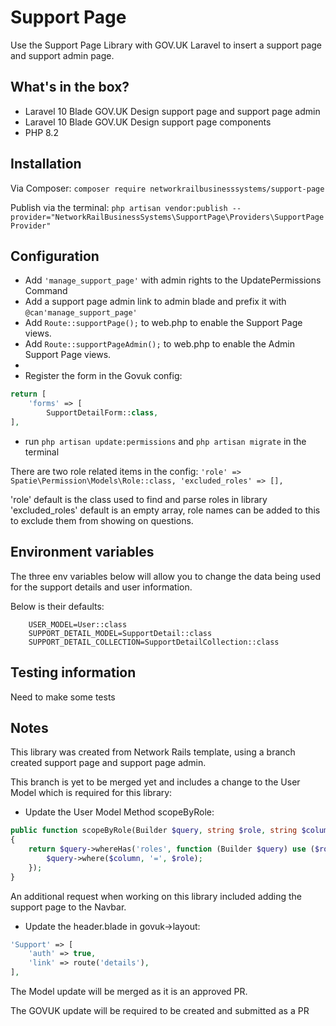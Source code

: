 # Support Page

Use the Support Page Library with GOV.UK Laravel to insert a support page and support admin page.

## What's in the box?

* Laravel 10 Blade GOV.UK Design support page and support page admin
* Laravel 10 Blade GOV.UK Design support page components
* PHP 8.2

## Installation

Via Composer: `composer require networkrailbusinesssystems/support-page`

Publish via the terminal: `php artisan vendor:publish --provider="NetworkRailBusinessSystems\SupportPage\Providers\SupportPageProvider"`

## Configuration

* Add `'manage_support_page'` with admin rights to the UpdatePermissions Command
* Add a support page admin link to admin blade and prefix it with `@can'manage_support_page'`
* Add `Route::supportPage();` to web.php to enable the Support Page views.
* Add `Route::supportPageAdmin();` to web.php to enable the Admin Support Page views.
* 
* Register the form in the Govuk config:
```php
return [
    'forms' => [
        SupportDetailForm::class,
],
```
* run `php artisan update:permissions` and `php artisan migrate` in the terminal

There are two role related items in the config:
`'role' => Spatie\Permission\Models\Role::class,
'excluded_roles' => [],`

'role' default is the class used to find and parse roles in library
'excluded_roles' default is an empty array, role names can be added to this to exclude them from showing on questions.

## Environment variables

The three env variables below will allow you to change the data being used for the support details and user information.

Below is their defaults:

```dotenv
    USER_MODEL=User::class
    SUPPORT_DETAIL_MODEL=SupportDetail::class
    SUPPORT_DETAIL_COLLECTION=SupportDetailCollection::class
```

## Testing information

Need to make some tests

## Notes

This library was created from Network Rails template, using a branch created support page and support page admin.

This branch is yet to be merged yet and  includes a change to the User Model which is required for this library:

* Update the User Model Method scopeByRole:
```php
public function scopeByRole(Builder $query, string $role, string $column = 'name'): Builder
{
    return $query->whereHas('roles', function (Builder $query) use ($role, $column) {
        $query->where($column, '=', $role);
    });
}
```
An additional request when working on this library included adding the support page to the Navbar.

* Update the header.blade in govuk->layout:
```php
'Support' => [
    'auth' => true,
    'link' => route('details'),
],
```
The Model update will be merged as it is an approved PR.

The GOVUK update will be required to be created and submitted as a PR
